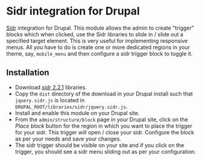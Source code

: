 # Sidr integration for Drupal

[Sidr](https://github.com/artberri/sidr) integration for Drupal. This module
allows the admin to create "trigger" blocks which when clicked, use the Sidr
libraries to slide in / slide out a specified target element. This is very
useful for implementing responsive menus. All you have to do is create one or
more dedicated regions in your theme, say, `mobile_menu` and then configure a
sidr trigger block to toggle it.

## Installation

* Download [sidr 2.2.1](https://github.com/artberri/sidr/releases) libraries.
* Copy the `dist` directory of the download in your Drupal install such that
  `jquery.sidr.js` is located in `DRUPAL_ROOT/libraries/sidr/jquery.sidr.js`.
* Install and enable this module on your Drupal site.
* From the `admin/structure/block` page in your Drupal site, click on the
  _Place block_ button for the region in which you want to place the trigger
  for your sidr. This trigger will open / close your sidr. Configure the block
  as per your needs and save your changes.
* The sidr trigger should be visible on your site and if you click on the
  trigger, you should see a sidr menu sliding out as per your configuration. 
